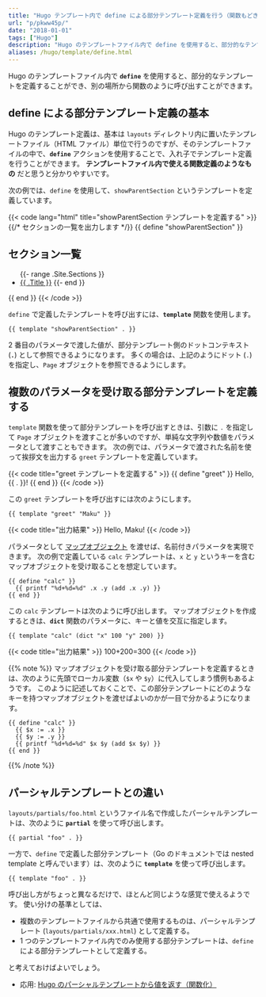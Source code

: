 ```yaml
---
title: "Hugo テンプレート内で define による部分テンプレート定義を行う（関数もどき）"
url: "p/pkww45p/"
date: "2018-01-01"
tags: ["Hugo"]
description: "Hugo のテンプレートファイル内で define を使用すると、部分的なテンプレートを定義することができ、別の場所から関数のように呼び出すことができます。"
aliases: /hugo/template/define.html
---
```


Hugo のテンプレートファイル内で __`define`__ を使用すると、部分的なテンプレートを定義することができ、別の場所から関数のように呼び出すことができます。

define による部分テンプレート定義の基本
----

Hugo のテンプレート定義は、基本は `layouts` ディレクトリ内に置いたテンプレートファイル（HTML ファイル）単位で行うのですが、そのテンプレートファイルの中で、__`define`__ アクションを使用することで、入れ子でテンプレート定義を行うことができます。
__テンプレートファイル内で使える関数定義のようなもの__ だと思うと分かりやすいです。

次の例では、`define` を使用して、`showParentSection` というテンプレートを定義しています。

{{< code lang="html" title="showParentSection テンプレートを定義する" >}}
{{/* セクションの一覧を出力します */}}
{{ define "showParentSection" }}
  <h2>セクション一覧</h2>
  <ul>
    {{- range .Site.Sections }}
      <li><a href="{{ .RelPermalink }}">{{ .Title }}</a>
    {{- end }}
  </ul>
{{ end }}
{{< /code >}}

`define` で定義したテンプレートを呼び出すには、__`template`__ 関数を使用します。

```
{{ template "showParentSection" . }}
```

2 番目のパラメータで渡した値が、部分テンプレート側のドットコンテキスト (__`.`__) として参照できるようになります。
多くの場合は、上記のようにドット (`.`) を指定し、`Page` オブジェクトを参照できるようにします。


複数のパラメータを受け取る部分テンプレートを定義する
----

`template` 関数を使って部分テンプレートを呼び出すときは、引数に `.` を指定して `Page` オブジェクトを渡すことが多いのですが、単純な文字列や数値をパラメータとして渡すこともできます。
次の例では、パラメータで渡された名前を使って挨拶文を出力する `greet` テンプレートを定義しています。

{{< code title="greet テンプレートを定義する" >}}
{{ define "greet" }}
  Hello, {{ . }}!
{{ end }}
{{< /code >}}

この `greet` テンプレートを呼び出すには次のようにします。

```
{{ template "greet" "Maku" }}
```

{{< code title="出力結果" >}}
Hello, Maku!
{{< /code >}}

パラメータとして [マップオブジェクト](/p/yhqogz6/) を渡せば、名前付きパラメータを実現できます。
次の例で定義している `calc` テンプレートは、`x` と `y` というキーを含むマップオブジェクトを受け取ることを想定しています。

```
{{ define "calc" }}
  {{ printf "%d+%d=%d" .x .y (add .x .y) }}
{{ end }}
```

この `calc` テンプレートは次のように呼び出します。
マップオブジェクトを作成するときは、__`dict`__ 関数のパラメータに、キーと値を交互に指定します。

```
{{ template "calc" (dict "x" 100 "y" 200) }}
```

{{< code title="出力結果" >}}
100+200=300
{{< /code >}}

{{% note %}}
マップオブジェクトを受け取る部分テンプレートを定義するときは、次のように先頭でローカル変数（`$x` や `$y`）に代入してしまう慣例もあるようです。
このように記述しておくことで、この部分テンプレートにどのようなキーを持つマップオブジェクトを渡せばよいのかが一目で分かるようになります。

```
{{ define "calc" }}
  {{ $x := .x }}
  {{ $y := .y }}
  {{ printf "%d+%d=%d" $x $y (add $x $y) }}
{{ end }}
```
{{% /note %}}


パーシャルテンプレートとの違い
----

`layouts/partials/foo.html` というファイル名で作成したパーシャルテンプレートは、次のように __`partial`__ を使って呼び出します。

```
{{ partial "foo" . }}
```

一方で、`define` で定義した部分テンプレート（Go のドキュメントでは nested template と呼んでいます）は、次のように __`template`__ を使って呼び出します。

```
{{ template "foo" . }}
```

呼び出し方がちょっと異なるだけで、ほとんど同じような感覚で使えるようです。
使い分けの基準としては、

- 複数のテンプレートファイルから共通で使用するものは、パーシャルテンプレート (`layouts/partials/xxx.html`) として定義する。
- 1 つのテンプレートファイル内でのみ使用する部分テンプレートは、`define` による部分テンプレートとして定義する。

と考えておけばよいでしょう。

- 応用: [Hugo のパーシャルテンプレートから値を返す（関数化）](/p/4anjern/)

